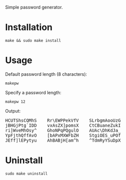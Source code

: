 Simple password generator.

# Installation
`make && sudo make install`

# Usage
Default password length (8 characters):

`makepw`

Specify a password length:

`makepw 12`

Output:

<pre>
HCUTShsCQMhS	Rr\EWPPekVfV	SLrbgmAooUzG	
jBHGjPtg`IDD	vxAsZX]pomsX	CtCBuaneZukI	
ri]WveMhOsy^	GhoNPqPQgulO	AUAc\DhKdJa_	
YpFjthQffAvO	[bAPxMXWFbZH	StgiOES_uPOf	
JEff]lEPytyu	AhBABjH[am^h	^TdmRyYSuDpX	
</pre>

# Uninstall

`sudo make uninstall`